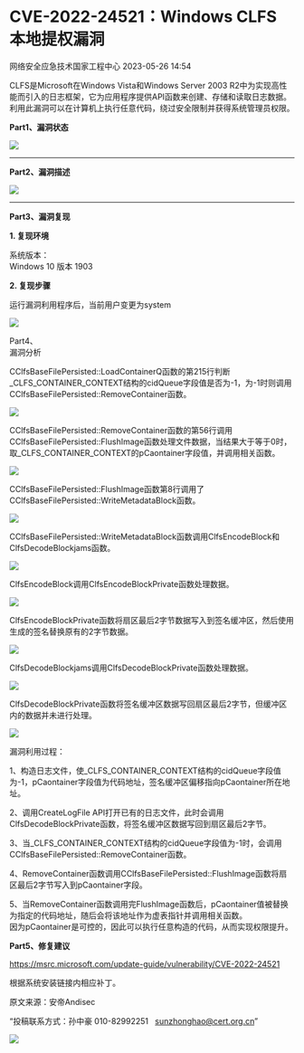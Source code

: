 #  CVE-2022-24521：Windows CLFS 本地提权漏洞   
 网络安全应急技术国家工程中心   2023-05-26 14:54  
  
CLFS是Microsoft在Windows Vista和Windows Server 2003 R2中为实现高性能而引入的日志框架，它为应用程序提供API函数来创建、存储和读取日志数据。利用此漏洞可以在计算机上执行任意代码，绕过安全限制并获得系统管理员权限。  
  
**Part1、漏洞状态**  
  
![](https://mmbiz.qpic.cn/sz_mmbiz_png/iaz5iaQYxGoguRHkgcwqS0RiaPBflZmGtEQ8PiaRanetwmyStibYjGmSdicmnVDJDLywic5vbut2Vx7xd3x1DHSqrXw8Q/640?wx_fmt=png "")  
****  
**Part2、漏洞描述**  
  
![](https://mmbiz.qpic.cn/sz_mmbiz_png/iaz5iaQYxGoguRHkgcwqS0RiaPBflZmGtEQjeuwI3QxghibqVGsxy3zA4Wic6lKDnPxPA0rFEKMOU5E2wibI17I9DPKA/640?wx_fmt=png "")  
****  
**Part3、漏洞复现**  
  
**1. 复现环境**  
  
系统版本：  
Windows 10 版本 1903  
  
**2. 复现步骤**  
  
  
运行漏洞利用程序后，当前用户变更为system  
  
![](https://mmbiz.qpic.cn/mmbiz_png/ll2PVky3MmadVOIKm7RczibvJ3YjpnDM2ic5sjQ92eBEko7jiaXytkpvdumEiazTSOeib75xvEj7BibCGhkkQjcPXmew/640?wx_fmt=png&tp=wxpic&wxfrom=5&wx_lazy=1&wx_co=1 "")  
  
Part4、  
漏洞分析  
  
CClfsBaseFilePersisted::LoadContainerQ函数的第215行判断_CLFS_CONTAINER_CONTEXT结构的cidQueue字段值是否为-1，为-1时则调用CClfsBaseFilePersisted::RemoveContainer函数。  
  
![](https://mmbiz.qpic.cn/mmbiz_png/ll2PVky3MmadVOIKm7RczibvJ3YjpnDM21aAIdo2Xldt6iaH6icThGuQicWlMYkVfXkE6HibYWeoeDCCJpBq37V3Jbw/640?wx_fmt=png&tp=wxpic&wxfrom=5&wx_lazy=1&wx_co=1 "")  
  
CClfsBaseFilePersisted::RemoveContainer函数的第56行调用CClfsBaseFilePersisted::FlushImage函数处理文件数据，当结果大于等于0时，取_CLFS_CONTAINER_CONTEXT的pCaontainer字段值，并调用相关函数。  
  
![](https://mmbiz.qpic.cn/mmbiz_png/ll2PVky3MmadVOIKm7RczibvJ3YjpnDM2MK090libee983IDTicJzHgRtHD3WGdYz6QkaPCQsqSoL6DzPHMrgqJdw/640?wx_fmt=png&tp=wxpic&wxfrom=5&wx_lazy=1&wx_co=1 "")  
  
CClfsBaseFilePersisted::FlushImage函数第8行调用了CClfsBaseFilePersisted::WriteMetadataBlock函数。  
  
![](https://mmbiz.qpic.cn/mmbiz_png/ll2PVky3MmadVOIKm7RczibvJ3YjpnDM2XVSiaOicNSGfWdEM8I0KNSlytvDIwOWpVDRltXLfktXSKgTV0mmWwrwQ/640?wx_fmt=png&tp=wxpic&wxfrom=5&wx_lazy=1&wx_co=1 "")  
  
CClfsBaseFilePersisted::WriteMetadataBlock函数调用ClfsEncodeBlock和ClfsDecodeBlockjams函数。  
  
![](https://mmbiz.qpic.cn/mmbiz_png/ll2PVky3MmadVOIKm7RczibvJ3YjpnDM2RZVvn1YSp2atWL0RvGbEIliaQEsPbgybkpSuYHyoAHF09HaulIFyd5Q/640?wx_fmt=png "")  
  
  
ClfsEncodeBlock调用ClfsEncodeBlockPrivate函数处理数据。  
  
![](https://mmbiz.qpic.cn/mmbiz_png/ll2PVky3MmadVOIKm7RczibvJ3YjpnDM2ljia1SiaU8r8ria5A58XJmFiaic4bXHlyg8kFGuFibuaYjtNMvwhCEWR24cw/640?wx_fmt=png "")  
  
ClfsEncodeBlockPrivate函数将扇区最后2字节数据写入到签名缓冲区，然后使用生成的签名替换原有的2字节数据。  
  
![](https://mmbiz.qpic.cn/mmbiz_png/ll2PVky3MmadVOIKm7RczibvJ3YjpnDM2BCh5eGmicNajVAEVVPSfPwB48jNqD4bKTpaRla0oQUrXd5s5RgT8wjg/640?wx_fmt=png "")  
  
ClfsDecodeBlockjams调用ClfsDecodeBlockPrivate函数处理数据。  
  
![](https://mmbiz.qpic.cn/mmbiz_png/ll2PVky3MmadVOIKm7RczibvJ3YjpnDM2HeYk4zgZiaITPjFXswmCoJlseybQuIzq0brj7nQMdvicQAibwk9ibu7QKw/640?wx_fmt=png&tp=wxpic&wxfrom=5&wx_lazy=1&wx_co=1 "")  
  
ClfsDecodeBlockPrivate函数将签名缓冲区数据写回扇区最后2字节，但缓冲区内的数据并未进行处理。  
  
![](https://mmbiz.qpic.cn/mmbiz_png/ll2PVky3MmadVOIKm7RczibvJ3YjpnDM2NvibeyrYJwtticvNMBRUnCMB6SlK4UhlvcNInYZ7HObO1bS6VwMw1rPA/640?wx_fmt=png&tp=wxpic&wxfrom=5&wx_lazy=1&wx_co=1 "")  
  
漏洞利用过程：  
  
1、构造日志文件，使_CLFS_CONTAINER_CONTEXT结构的cidQueue字段值为-1，pCaontainer字段值为代码地址，签名缓冲区偏移指向pCaontainer所在地址。  
  
2、调用CreateLogFile API打开已有的日志文件，此时会调用ClfsDecodeBlockPrivate函数，将签名缓冲区数据写回到扇区最后2字节。  
  
3、当_CLFS_CONTAINER_CONTEXT结构的cidQueue字段值为-1时，会调用CClfsBaseFilePersisted::RemoveContainer函数。  
  
4、RemoveContainer函数调用CClfsBaseFilePersisted::FlushImage函数将扇区最后2字节写入到pCaontainer字段。  
  
5、当RemoveContainer函数调用完FlushImage函数后，pCaontainer值被替换为指定的代码地址，随后会将该地址作为虚表指针并调用相关函数。  
因为pCaontainer是可控的，因此可以执行任意构造的代码，从而实现权限提升。  
  
**Part5、修复建议**  
  
https://msrc.microsoft.com/update-guide/vulnerability/CVE-2022-24521  
  
根据系统安装链接内相应补丁。  
  
  
  
原文来源：安帝Andisec  
  
“投稿联系方式：孙中豪 010-82992251   sunzhonghao@cert.org.cn”  
  
![](https://mmbiz.qpic.cn/mmbiz_jpg/GoUrACT176n1NvL0JsVSB8lNDX2FCGZjW0HGfDVnFao65ic4fx6Rv4qylYEAbia4AU3V2Zz801UlicBcLeZ6gS6tg/640?wx_fmt=jpeg "")  
  
  
